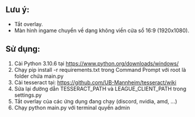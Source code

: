 ## Lưu ý:
- Tắt overlay.
- Màn hình ingame chuyển về dạng không viền cửa sổ 16:9 (1920x1080).

## Sử dụng:
1. Cài Python 3.10.6 tại https://www.python.org/downloads/windows/
3. Chạy pip install -r requirements.txt trong Command Prompt với root là folder chứa main.py
4. Cài tesseract tại: https://github.com/UB-Mannheim/tesseract/wiki
6. Sửa lại đường dẫn TESSERACT_PATH và LEAGUE_CLIENT_PATH trong settings.py
7. Tắt overlay của các ứng dụng đang chạy (discord, nvidia, amd, ...)
8. Chạy python main.py với terminal quyền admin
